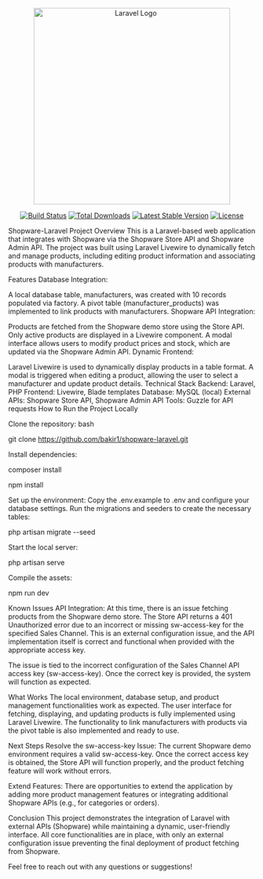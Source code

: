 <p align="center"><a href="https://laravel.com" target="_blank"><img src="https://raw.githubusercontent.com/laravel/art/master/logo-lockup/5%20SVG/2%20CMYK/1%20Full%20Color/laravel-logolockup-cmyk-red.svg" width="400" alt="Laravel Logo"></a></p>

<p align="center">
<a href="https://github.com/laravel/framework/actions"><img src="https://github.com/laravel/framework/workflows/tests/badge.svg" alt="Build Status"></a>
<a href="https://packagist.org/packages/laravel/framework"><img src="https://img.shields.io/packagist/dt/laravel/framework" alt="Total Downloads"></a>
<a href="https://packagist.org/packages/laravel/framework"><img src="https://img.shields.io/packagist/v/laravel/framework" alt="Latest Stable Version"></a>
<a href="https://packagist.org/packages/laravel/framework"><img src="https://img.shields.io/packagist/l/laravel/framework" alt="License"></a>
</p>

Shopware-Laravel Project
Overview
This is a Laravel-based web application that integrates with Shopware via the Shopware Store API and Shopware Admin API. The project was built using Laravel Livewire to dynamically fetch and manage products, including editing product information and associating products with manufacturers.

Features
Database Integration:

A local database table, manufacturers, was created with 10 records populated via factory.
A pivot table (manufacturer_products) was implemented to link products with manufacturers.
Shopware API Integration:

Products are fetched from the Shopware demo store using the Store API.
Only active products are displayed in a Livewire component.
A modal interface allows users to modify product prices and stock, which are updated via the Shopware Admin API.
Dynamic Frontend:

Laravel Livewire is used to dynamically display products in a table format.
A modal is triggered when editing a product, allowing the user to select a manufacturer and update product details.
Technical Stack
Backend: Laravel, PHP
Frontend: Livewire, Blade templates
Database: MySQL (local)
External APIs: Shopware Store API, Shopware Admin API
Tools: Guzzle for API requests
How to Run the Project Locally

Clone the repository:
bash

git clone https://github.com/bakir1/shopware-laravel.git

Install dependencies:

composer install

npm install

Set up the environment:
Copy the .env.example to .env and configure your database settings.
Run the migrations and seeders to create the necessary tables:

php artisan migrate --seed

Start the local server:

php artisan serve

Compile the assets:

npm run dev

Known Issues
API Integration: At this time, there is an issue fetching products from the Shopware demo store. The Store API returns a 401 Unauthorized error due to an incorrect or missing sw-access-key for the specified Sales Channel. This is an external configuration issue, and the API implementation itself is correct and functional when provided with the appropriate access key.

The issue is tied to the incorrect configuration of the Sales Channel API access key (sw-access-key). Once the correct key is provided, the system will function as expected.

What Works
The local environment, database setup, and product management functionalities work as expected.
The user interface for fetching, displaying, and updating products is fully implemented using Laravel Livewire.
The functionality to link manufacturers with products via the pivot table is also implemented and ready to use.

Next Steps
Resolve the sw-access-key Issue: The current Shopware demo environment requires a valid sw-access-key. Once the correct access key is obtained, the Store API will function properly, and the product fetching feature will work without errors.

Extend Features: There are opportunities to extend the application by adding more product management features or integrating additional Shopware APIs (e.g., for categories or orders).

Conclusion
This project demonstrates the integration of Laravel with external APIs (Shopware) while maintaining a dynamic, user-friendly interface. 
All core functionalities are in place, with only an external configuration issue preventing the final deployment of product fetching from Shopware.

Feel free to reach out with any questions or suggestions!
